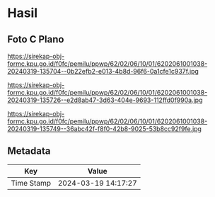 # Hasil

## Foto C Plano

https://sirekap-obj-formc.kpu.go.id/f0fc/pemilu/ppwp/62/02/06/10/01/6202061001038-20240319-135704--0b22efb2-e013-4b8d-96f6-0a1cfe1c937f.jpg

https://sirekap-obj-formc.kpu.go.id/f0fc/pemilu/ppwp/62/02/06/10/01/6202061001038-20240319-135726--e2d8ab47-3d63-404e-9693-112ffd0f990a.jpg

https://sirekap-obj-formc.kpu.go.id/f0fc/pemilu/ppwp/62/02/06/10/01/6202061001038-20240319-135749--36abc42f-f8f0-42b8-9025-53b8cc92f9fe.jpg


## Metadata

| Key        | Value               |
| ---------- | ------------------- |
| Time Stamp | 2024-03-19 14:17:27 |



